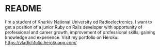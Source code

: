 # README

I'm a student of Kharkiv National University od Radioelectronics. I want to get a position of a junior Ruby on Rails developer with opportunity of professional and career growth, improvement of professional skills, gaining knowledge and experience.
Visit my portfolio on Heroku: https://vladichfolio.herokuapp.com/

